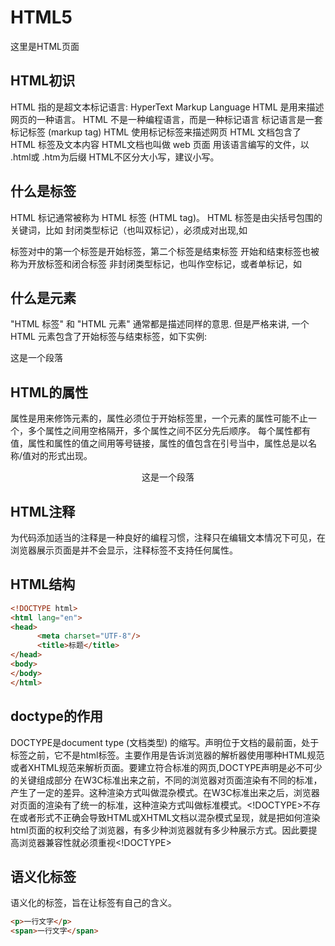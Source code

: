 # HTML5

 这里是HTML页面

## HTML初识

HTML 指的是超文本标记语言: HyperText Markup Language HTML 是用来描述网页的一种语言。 HTML 不是一种编程语言，而是一种标记语言 标记语言是一套标记标签 (markup tag) HTML 使用标记标签来描述网页 HTML 文档包含了HTML 标签及文本内容 HTML文档也叫做 web 页面 用该语言编写的文件，以 .html或 .htm为后缀 HTML不区分大小写，建议小写。

## 什么是标签

HTML 标记通常被称为 HTML 标签 (HTML tag)。 HTML 标签是由尖括号包围的关键词，比如 <html> 封闭类型标记（也叫双标记），必须成对出现,如<p></p> 标签对中的第一个标签是开始标签，第二个标签是结束标签 开始和结束标签也被称为开放标签和闭合标签 非封闭类型标记，也叫作空标记，或者单标记，如<br/>

## 什么是元素

"HTML 标签" 和 "HTML 元素" 通常都是描述同样的意思. 但是严格来讲, 一个 HTML 元素包含了开始标签与结束标签，如下实例: <p>这是一个段落</p>

## HTML的属性

属性是用来修饰元素的，属性必须位于开始标签里，一个元素的属性可能不止一个，多个属性之间用空格隔开，多个属性之间不区分先后顺序。 每个属性都有值，属性和属性的值之间用等号链接，属性的值包含在引号当中，属性总是以名称/值对的形式出现。 <p align="center">这是一个段落</p>

## HTML注释

为代码添加适当的注释是一种良好的编程习惯，注释只在编辑文本情况下可见，在浏览器展示页面是并不会显示，注释标签不支持任何属性。 <!-- 注释的文本内容 -->

## HTML结构

``` html
<!DOCTYPE html>
<html lang="en">
<head>
      <meta charset="UTF-8"/>
      <title>标题</title>
</head>
<body>
</body>
</html>
```

## doctype的作用

DOCTYPE是document type (文档类型) 的缩写。<!DOCTYPE >声明位于文档的最前面，处于标签之前，它不是html标签。主要作用是告诉浏览器的解析器使用哪种HTML规范或者XHTML规范来解析页面。要建立符合标准的网页,DOCTYPE声明是必不可少的关键组成部分 在W3C标准出来之前，不同的浏览器对页面渲染有不同的标准，产生了一定的差异。这种渲染方式叫做混杂模式。在W3C标准出来之后，浏览器对页面的渲染有了统一的标准，这种渲染方式叫做标准模式。<!DOCTYPE>不存在或者形式不正确会导致HTML或XHTML文档以混杂模式呈现，就是把如何渲染html页面的权利交给了浏览器，有多少种浏览器就有多少种展示方式。因此要提高浏览器兼容性就必须重视<!DOCTYPE>

## 语义化标签

语义化的标签，旨在让标签有自己的含义。

``` html
<p>一行文字</p>
<span>一行文字</span>
```
